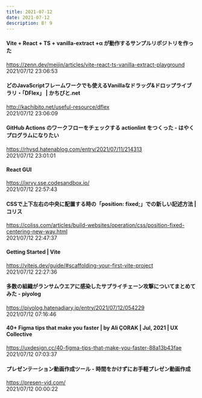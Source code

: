 ```yaml
---
title: 2021-07-12
date: 2021-07-12
description: B! 9
---
```


#### Vite + React + TS + vanilla-extract +α が動作するサンプルリポジトリを作った
https://zenn.dev/meijin/articles/vite-react-ts-vanilla-extract-playground<br>
2021/07/12 23:06:53<br>


#### どのJavaScriptフレームワークでも使えるVanillaなドラッグ&ドロップライブラリ・「DFlex」 | かちびと.net
http://kachibito.net/useful-resource/dflex<br>
2021/07/12 23:06:09<br>


#### GitHub Actions のワークフローをチェックする actionlint をつくった - はやくプログラムになりたい
https://rhysd.hatenablog.com/entry/2021/07/11/214313<br>
2021/07/12 23:01:01<br>


#### React GUI
https://ixrvy.sse.codesandbox.io/<br>
2021/07/12 22:57:43<br>


#### CSSで上下左右の中央に配置する時の「position: fixed;」での新しい記述方法 | コリス
https://coliss.com/articles/build-websites/operation/css/position-fixed-centering-new-way.html<br>
2021/07/12 22:47:37<br>


#### Getting Started | Vite
https://vitejs.dev/guide/#scaffolding-your-first-vite-project<br>
2021/07/12 22:27:36<br>


#### 多数の組織がランサムウエアに感染したサプライチェーン攻撃についてまとめてみた - piyolog
https://piyolog.hatenadiary.jp/entry/2021/07/12/054229<br>
2021/07/12 07:16:46<br>


#### 40+ Figma tips that make you faster | by Ali ÇORAK | Jul, 2021 | UX Collective
https://uxdesign.cc/40-figma-tips-that-make-you-faster-88a13b43fae<br>
2021/07/12 07:03:37<br>


#### プレゼンテーション動画作成ツール - 時間をかけずにお手軽プレゼン動画作成
https://presen-vid.com/<br>
2021/07/12 00:00:22<br>



